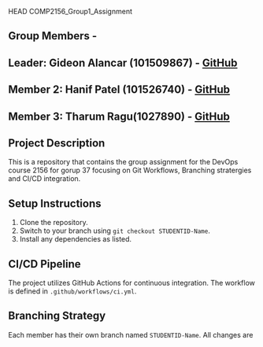 HEAD
 COMP2156_Group1_Assignment 
## Group Members -
## **Leader:** Gideon Alancar (101509867) - [GitHub](https://github.com/authenthicc93)
## **Member 2:** Hanif Patel (101526740) - [GitHub](https://github.com/HHPtg) 
## **Member 3:** Tharum Ragu(1027890) - [GitHub](https://github.com/johnsmith) 
## Project Description 
This is a repository that contains the group assignment for the DevOps course 2156 for gorup 37
focusing on Git Workflows, Branching stratergies and CI/CD integration. 
## Setup Instructions 
1. Clone the repository. 
2. Switch to your branch using `git checkout STUDENTID-Name`. 
3. Install any dependencies as listed. 
## CI/CD Pipeline 
The project utilizes GitHub Actions for continuous integration. The workflow is defined 
in `.github/workflows/ci.yml`. 
## Branching Strategy 
Each member has their own branch named `STUDENTID-Name`. All changes are 




